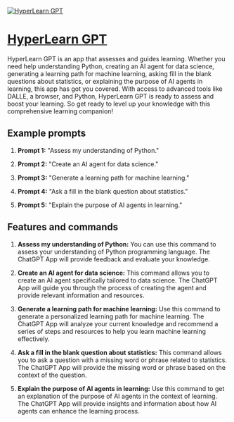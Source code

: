 [![HyperLearn GPT](https://files.oaiusercontent.com/file-iHhQmWrUVjgDK8AvvUvoEdHB?se=2123-10-17T06%3A04%3A17Z&sp=r&sv=2021-08-06&sr=b&rscc=max-age%3D31536000%2C%20immutable&rscd=attachment%3B%20filename%3Dc6759ddc-feb5-4313-8ae5-77d02e9dea13.png&sig=WIJaJAaoqHifGmbQPO3ujt6bn0Ft/l/c7vB2XAoIAGg%3D)](https://chat.openai.com/g/g-B2tKpr5SN-hyperlearn-gpt)

# [HyperLearn GPT](https://chat.openai.com/g/g-B2tKpr5SN-hyperlearn-gpt)

HyperLearn GPT is an app that assesses and guides learning. Whether you need help understanding Python, creating an AI agent for data science, generating a learning path for machine learning, asking fill in the blank questions about statistics, or explaining the purpose of AI agents in learning, this app has got you covered. With access to advanced tools like DALLE, a browser, and Python, HyperLearn GPT is ready to assess and boost your learning. So get ready to level up your knowledge with this comprehensive learning companion!

## Example prompts

1. **Prompt 1:** "Assess my understanding of Python."

2. **Prompt 2:** "Create an AI agent for data science."

3. **Prompt 3:** "Generate a learning path for machine learning."

4. **Prompt 4:** "Ask a fill in the blank question about statistics."

5. **Prompt 5:** "Explain the purpose of AI agents in learning."

## Features and commands

1. **Assess my understanding of Python:** You can use this command to assess your understanding of Python programming language. The ChatGPT App will provide feedback and evaluate your knowledge.

2. **Create an AI agent for data science:** This command allows you to create an AI agent specifically tailored to data science. The ChatGPT App will guide you through the process of creating the agent and provide relevant information and resources.

3. **Generate a learning path for machine learning:** Use this command to generate a personalized learning path for machine learning. The ChatGPT App will analyze your current knowledge and recommend a series of steps and resources to help you learn machine learning effectively.

4. **Ask a fill in the blank question about statistics:** This command allows you to ask a question with a missing word or phrase related to statistics. The ChatGPT App will provide the missing word or phrase based on the context of the question.

5. **Explain the purpose of AI agents in learning:** Use this command to get an explanation of the purpose of AI agents in the context of learning. The ChatGPT App will provide insights and information about how AI agents can enhance the learning process.